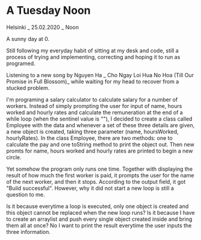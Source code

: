 
# A Tuesday Noon

Helsinki _ 25.02.2020 _ Noon

A sunny day at 0.

Still following my everyday habit of sitting at my desk and code, still a process of trying and implementing, correcting and hoping it to run as programed. 

Listening to a new song by Nguyen Ha _ Cho Ngay Loi Hua No Hoa (Till Our Promise in Full Blossom)_ while waiting for my head to recover from a stucked problem. 

I'm programing a salary calculator to calculate salary for a number of workers. Instead of simply prompting the user for input of name, hours worked and hourly rates and calculate the remuneration at the end of a while loop (when the sentinel value is ""), I decided to create a class called Employee with the data and whenever a set of these three details are given, a new object is created, taking three parameter (name, hoursWorked, hourlyRates). In the class Employee, there are two methods: one to calculate the pay and one toString method to print the object out. Then new promts for name, hours worked and hourly rates are printed to begin a new circle. 

Yet somehow the program only runs one time. Together with displaying the result of how much the first worker is paid, it prompts the user for the name of the next worker, and then it stops. According to the output field, it got "Build successful". However, why it did not start a new loop is still a question to me. 

Is it because everytime a loop is executed, only one object is created and this object cannot be replaced when the new loop runs?
Is it because I have to create an arraylist and push every single object created inside and bring them all at once? No I want to print the result everytime the user inputs the three information. 

